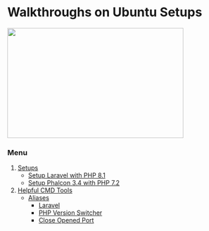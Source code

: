 # Walkthroughs on Ubuntu Setups

<img src="https://assets.ubuntu.com/v1/ff6a9a38-ubuntu-logo-2022.svg" width="400" height="250"><br>
### Menu
1. [Setups](./setups/README.md)
   * [Setup Laravel with PHP 8.1](./setups/Setup%20Laravel%20with%20PHP%208.1.md)
   * [Setup Phalcon 3.4 with PHP 7.2](./setups/Setup%20Phalcon%203.4%20with%20PHP%207.2.md)<br>
2. [Helpful CMD Tools](./helpful_cmd_tools/README.md)
   * [Aliases](./helpful_cmd_tools/Aliases/README.md)
     - [Laravel](./helpful_cmd_tools/Aliases/laravel_sail_aliases.sh)
     - [PHP Version Switcher](./helpful_cmd_tools/Aliases/php_version_switcher.sh)
     - [Close Opened Port](./helpful_cmd_tools/Aliases/close_opened_port.sh)
<br>